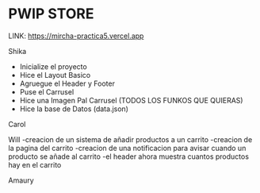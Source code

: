 # PWIP STORE

LINK: https://mircha-practica5.vercel.app

Shika 

- Inicialize el proyecto
- Hice el Layout Basico
- Agruegue el Header y Footer
- Puse el Carrusel
- Hice una Imagen Pal Carrusel (TODOS LOS FUNKOS QUE QUIERAS)
- Hice la base de Datos (data.json)

Carol

Will
-creacion de un sistema de añadir productos a un carrito
-creacion de la pagina del carrito
-creacion de una notificacion para avisar cuando un producto se añade al carrito
-el header ahora muestra cuantos productos hay en el carrito

Amaury

